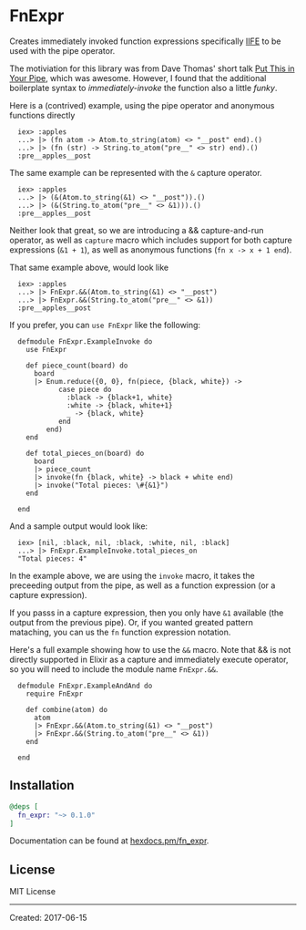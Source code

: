 # FnExpr

  Creates immediately invoked function expressions specifically
  [IIFE](http://benalman.com/news/2010/11/immediately-invoked-function-expression/)
  to be used with the pipe operator.

  The motiviation for this library was from Dave Thomas' short talk
  [Put This in Your Pipe](https://vimeo.com/216107561), which
  was awesome.  However, I found that the additional boilerplate
  syntax to *immediately-invoke* the function also a little *funky*.

  Here is a (contrived) example, using the pipe operator and anonymous
  functions directly

      iex> :apples
      ...> |> (fn atom -> Atom.to_string(atom) <> "__post" end).()
      ...> |> (fn (str) -> String.to_atom("pre__" <> str) end).()
      :pre__apples__post

  The same example can be represented with the `&` capture operator.

      iex> :apples
      ...> |> (&(Atom.to_string(&1) <> "__post")).()
      ...> |> (&(String.to_atom("pre__" <> &1))).()
      :pre__apples__post

  Neither look that great, so we are introducing a && capture-and-run
  operator, as well as `capture` macro which includes support for
  both capture expressions (`&1 + 1`), as well as anonymous
  functions (`fn x -> x + 1 end`).

  That same example above, would look like

      iex> :apples
      ...> |> FnExpr.&&(Atom.to_string(&1) <> "__post")
      ...> |> FnExpr.&&(String.to_atom("pre__" <> &1))
      :pre__apples__post

  If you prefer, you can `use FnExpr` like the following:

      defmodule FnExpr.ExampleInvoke do
        use FnExpr

        def piece_count(board) do
          board
          |> Enum.reduce({0, 0}, fn(piece, {black, white}) ->
                case piece do
                  :black -> {black+1, white}
                  :white -> {black, white+1}
                  _ -> {black, white}
                end
             end)
        end

        def total_pieces_on(board) do
          board
          |> piece_count
          |> invoke(fn {black, white} -> black + white end)
          |> invoke("Total pieces: \#{&1}")
        end

      end

  And a sample output would look like:

      iex> [nil, :black, nil, :black, :white, nil, :black]
      ...> |> FnExpr.ExampleInvoke.total_pieces_on
      "Total pieces: 4"

  In the example above, we are using the `invoke` macro, it
  takes the preceeding output from the pipe, as well as a
  function expression (or a capture expression).

  If you passs in a capture expression, then you only have
  `&1` available (the output from the previous pipe).
  Or, if you wanted greated pattern mataching, you can
  us the `fn` function expression notation.

  Here's a full example showing how to use the `&&` macro.
  Note that && is not directly supported in Elixir as a
  capture and immediately execute operator, so you will need
  to include the module name `FnExpr.&&`.

      defmodule FnExpr.ExampleAndAnd do
        require FnExpr

        def combine(atom) do
          atom
          |> FnExpr.&&(Atom.to_string(&1) <> "__post")
          |> FnExpr.&&(String.to_atom("pre__" <> &1))
        end

      end


## Installation

```elixir
@deps [
  fn_expr: "~> 0.1.0"
]
```

Documentation can be found at [hexdocs.pm/fn_expr](https://hexdocs.pm/fn_expr).

## License

MIT License

----
Created:  2017-06-15

